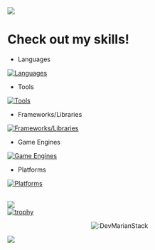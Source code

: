 <img src="https://capsule-render.vercel.app/api?type=waving&height=300&color=gradient&text=Kaan&textBg=false&desc=8%20Years%20of%20programming%20experience%20expanding%20to%20Game%20Development,%20Tools,%20Modding%20and%20more.&fontAlign=50&strokeWidth=0&descAlignY=60&descSize=15&animation=fadeIn" />

# Check out my skills!
- Languages
  
[![Languages](https://skillicons.dev/icons?i=cs,css,cpp,html,java,js,lua,php,python,rust,ts)](https://skillicons.dev)
- Tools
  
[![Tools](https://skillicons.dev/icons?i=blender,git,visualstudio,vscode,vscodium,rider,idea,notion,github)](https://skillicons.dev)
- Frameworks/Libraries
  
[![Frameworks/Libraries](https://skillicons.dev/icons?i=react,nodejs,svelte,npm,pnpm,webpack)](https://skillicons.dev)
- Game Engines
  
[![Game Engines](https://skillicons.dev/icons?i=godot,unity,unreal)](https://skillicons.dev)
- Platforms
  
[![Platforms](https://skillicons.dev/icons?i=windows)](https://skillicons.dev/icons)

\
![](https://komarev.com/ghpvc/?username=zrodevkaan&color=FAC151)
\
[![trophy](https://github-profile-trophy.vercel.app/?username=zrodevkaan&theme=darkhub)](https://github.com/ryo-ma/github-profile-trophy)


<p align="center"><img src="https://count.getloli.com/get/@:DevMarianStack" alt=":DevMarianStack" /></p>

![](https://hit.yhype.me/github/profile?user_id=90235641)
